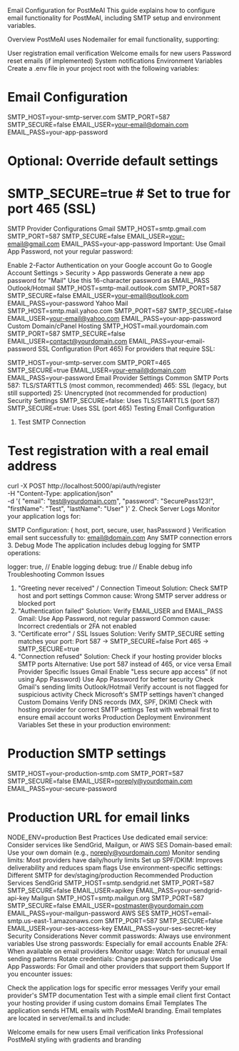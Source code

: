 Email Configuration for PostMeAI
This guide explains how to configure email functionality for PostMeAI, including SMTP setup and environment variables.

Overview
PostMeAI uses Nodemailer for email functionality, supporting:

User registration email verification
Welcome emails for new users
Password reset emails (if implemented)
System notifications
Environment Variables
Create a .env file in your project root with the following variables:

# Email Configuration
SMTP_HOST=your-smtp-server.com
SMTP_PORT=587
SMTP_SECURE=false
EMAIL_USER=your-email@domain.com
EMAIL_PASS=your-app-password
# Optional: Override default settings
# SMTP_SECURE=true  # Set to true for port 465 (SSL)
SMTP Provider Configurations
Gmail
SMTP_HOST=smtp.gmail.com
SMTP_PORT=587
SMTP_SECURE=false
EMAIL_USER=your-email@gmail.com
EMAIL_PASS=your-app-password
Important: Use Gmail App Password, not your regular password:

Enable 2-Factor Authentication on your Google account
Go to Google Account Settings > Security > App passwords
Generate a new app password for "Mail"
Use this 16-character password as EMAIL_PASS
Outlook/Hotmail
SMTP_HOST=smtp-mail.outlook.com
SMTP_PORT=587
SMTP_SECURE=false
EMAIL_USER=your-email@outlook.com
EMAIL_PASS=your-password
Yahoo Mail
SMTP_HOST=smtp.mail.yahoo.com
SMTP_PORT=587
SMTP_SECURE=false
EMAIL_USER=your-email@yahoo.com
EMAIL_PASS=your-app-password
Custom Domain/cPanel Hosting
SMTP_HOST=mail.yourdomain.com
SMTP_PORT=587
SMTP_SECURE=false
EMAIL_USER=contact@yourdomain.com
EMAIL_PASS=your-email-password
SSL Configuration (Port 465)
For providers that require SSL:

SMTP_HOST=your-smtp-server.com
SMTP_PORT=465
SMTP_SECURE=true
EMAIL_USER=your-email@domain.com
EMAIL_PASS=your-password
Email Provider Settings
Common SMTP Ports
587: TLS/STARTTLS (most common, recommended)
465: SSL (legacy, but still supported)
25: Unencrypted (not recommended for production)
Security Settings
SMTP_SECURE=false: Uses TLS/STARTTLS (port 587)
SMTP_SECURE=true: Uses SSL (port 465)
Testing Email Configuration
1. Test SMTP Connection
# Test registration with a real email address
curl -X POST http://localhost:5000/api/auth/register \
  -H "Content-Type: application/json" \
  -d '{
    "email": "test@yourdomain.com",
    "password": "SecurePass123!",
    "firstName": "Test",
    "lastName": "User"
  }'
2. Check Server Logs
Monitor your application logs for:

SMTP Configuration: { host, port, secure, user, hasPassword }
Verification email sent successfully to: email@domain.com
Any SMTP connection errors
3. Debug Mode
The application includes debug logging for SMTP operations:

logger: true,    // Enable logging
debug: true      // Enable debug info
Troubleshooting
Common Issues
1. "Greeting never received" / Connection Timeout
Solution: Check SMTP host and port settings
Common cause: Wrong SMTP server address or blocked port
2. "Authentication failed"
Solution: Verify EMAIL_USER and EMAIL_PASS
Gmail: Use App Password, not regular password
Common cause: Incorrect credentials or 2FA not enabled
3. "Certificate error" / SSL Issues
Solution: Verify SMTP_SECURE setting matches your port:
Port 587 → SMTP_SECURE=false
Port 465 → SMTP_SECURE=true
4. "Connection refused"
Solution: Check if your hosting provider blocks SMTP ports
Alternative: Use port 587 instead of 465, or vice versa
Email Provider Specific Issues
Gmail
Enable "Less secure app access" (if not using App Password)
Use App Password for better security
Check Gmail's sending limits
Outlook/Hotmail
Verify account is not flagged for suspicious activity
Check Microsoft's SMTP settings haven't changed
Custom Domains
Verify DNS records (MX, SPF, DKIM)
Check with hosting provider for correct SMTP settings
Test with webmail first to ensure email account works
Production Deployment
Environment Variables
Set these in your production environment:

# Production SMTP settings
SMTP_HOST=your-production-smtp.com
SMTP_PORT=587
SMTP_SECURE=false
EMAIL_USER=noreply@yourdomain.com
EMAIL_PASS=your-secure-password
# Production URL for email links
NODE_ENV=production
Best Practices
Use dedicated email service: Consider services like SendGrid, Mailgun, or AWS SES
Domain-based email: Use your own domain (e.g., noreply@yourdomain.com)
Monitor sending limits: Most providers have daily/hourly limits
Set up SPF/DKIM: Improves deliverability and reduces spam flags
Use environment-specific settings: Different SMTP for dev/staging/production
Recommended Production Services
SendGrid
SMTP_HOST=smtp.sendgrid.net
SMTP_PORT=587
SMTP_SECURE=false
EMAIL_USER=apikey
EMAIL_PASS=your-sendgrid-api-key
Mailgun
SMTP_HOST=smtp.mailgun.org
SMTP_PORT=587
SMTP_SECURE=false
EMAIL_USER=postmaster@yourdomain.com
EMAIL_PASS=your-mailgun-password
AWS SES
SMTP_HOST=email-smtp.us-east-1.amazonaws.com
SMTP_PORT=587
SMTP_SECURE=false
EMAIL_USER=your-ses-access-key
EMAIL_PASS=your-ses-secret-key
Security Considerations
Never commit passwords: Always use environment variables
Use strong passwords: Especially for email accounts
Enable 2FA: When available on email providers
Monitor usage: Watch for unusual email sending patterns
Rotate credentials: Change passwords periodically
Use App Passwords: For Gmail and other providers that support them
Support
If you encounter issues:

Check the application logs for specific error messages
Verify your email provider's SMTP documentation
Test with a simple email client first
Contact your hosting provider if using custom domains
Email Templates
The application sends HTML emails with PostMeAI branding. Email templates are located in server/email.ts and include:

Welcome emails for new users
Email verification links
Professional PostMeAI styling with gradients and branding